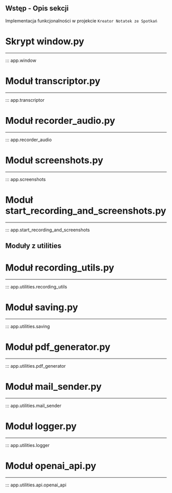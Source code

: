 ## Wstęp - Opis sekcji
Implementacja funkcjonalności w projekcie `Kreator Notatek ze Spotkań`



# Skrypt window.py
---
::: app.window



# Moduł transcriptor.py
---
::: app.transcriptor



# Moduł recorder_audio.py
---
::: app.recorder_audio



# Moduł screenshots.py
---
::: app.screenshots



# Moduł start_recording_and_screenshots.py
---
::: app.start_recording_and_screenshots



## Moduły z utilities



# Moduł recording_utils.py
---
::: app.utilities.recording_utils



# Moduł saving.py
---
::: app.utilities.saving



# Moduł pdf_generator.py
---
::: app.utilities.pdf_generator



# Moduł mail_sender.py
---
::: app.utilities.mail_sender



# Moduł logger.py
---
::: app.utilities.logger



# Moduł openai_api.py
---
::: app.utilities.api.openai_api